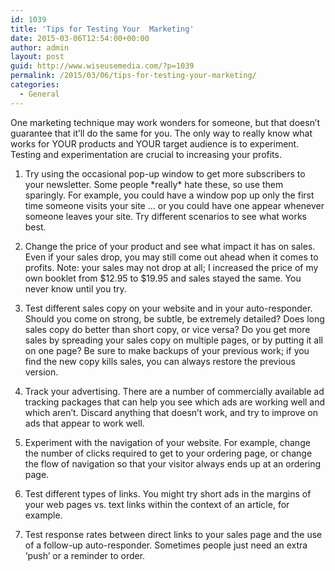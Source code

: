 ```yaml
---
id: 1039
title: 'Tips for Testing Your  Marketing'
date: 2015-03-06T12:54:00+00:00
author: admin
layout: post
guid: http://www.wiseusemedia.com/?p=1039
permalink: /2015/03/06/tips-for-testing-your-marketing/
categories:
  - General
---
```

One marketing technique may work wonders for someone, but that doesn&#8217;t guarantee that it&#8217;ll do the same for you. The only way to really know what works for YOUR products and YOUR target audience is to experiment. Testing and experimentation are crucial to increasing your profits.

1. Try using the occasional pop-up window to get more subscribers to your newsletter. Some people \*really\* hate these, so use them sparingly. For example, you could have a window pop up only the first time someone visits your site &#8230; or you could have one appear whenever someone leaves your site. Try different scenarios to see what works best.

2. Change the price of your product and see what impact it has on sales. Even if your sales drop, you may still come out ahead when it comes to profits. Note: your sales may not drop at all; I increased the price of my own booklet from $12.95 to $19.95 and sales stayed the same. You never know until you try.

3. Test different sales copy on your website and in your auto-responder. Should you come on strong, be subtle, be extremely detailed? Does long sales copy do better than short copy, or vice versa? Do you get more sales by spreading your sales copy on multiple pages, or by putting it all on one page? Be sure to make backups of your previous work; if you find the new copy kills sales, you can always restore the previous version.

4. Track your advertising. There are a number of commercially available ad tracking packages that can help you see which ads are working well and which aren&#8217;t. Discard anything that doesn&#8217;t work, and try to improve on ads that appear to work well.

5. Experiment with the navigation of your website. For example, change the number of clicks required to get to your ordering page, or change the flow of navigation so that your visitor always ends up at an ordering page.

6. Test different types of links. You might try short ads in the margins of your web pages vs. text links within the context of an article, for example.

7. Test response rates between direct links to your sales page and the use of a follow-up auto-responder. Sometimes people just need an extra &#8216;push&#8217; or a reminder to order.